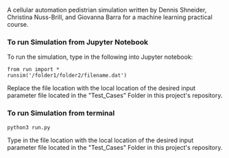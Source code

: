 A cellular automation pedistrian simulation written by Dennis Shneider, Christina Nuss-Brill, and Giovanna Barra for a machine learning practical course. 


### To run Simulation from Jupyter Notebook
To run the simulation, type in the following into Jupyter notebook:
```shell
from run import *
runsim('/folder1/folder2/filename.dat')
```

Replace the file location with the local location of the desired input parameter file located in the "Test_Cases" Folder in this project's repository.

### To run Simulation from terminal
```shell
python3 run.py
```
Type in the file location with the local location of the desired input parameter file located in the "Test_Cases" Folder in this project's repository.
